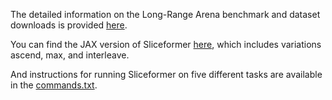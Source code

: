 The detailed information on the Long-Range Arena benchmark and dataset downloads is provided [here](https://github.com/google-research/long-range-arena).

You can find the JAX version of Sliceformer [here](https://github.com/DaShenZi721/sliceformer/blob/master/LRA/lra_benchmarks/models/sliceformer/sliceformer.py), which includes variations ascend, max, and interleave. 

And instructions for running Sliceformer on five different tasks are available in the [commands.txt](https://github.com/DaShenZi721/sliceformer/blob/master/LRA/commands.txt).